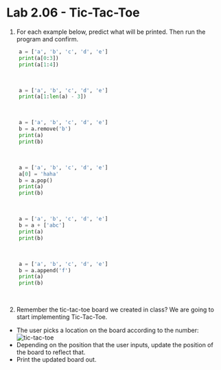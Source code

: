# Lab 2.06 - Tic-Tac-Toe

1) For each example below, predict what will be printed. Then run the program and confirm. 

```python
    a = ['a', 'b', 'c', 'd', 'e']
    print(a[0:3])
    print(a[1:4])
```
<br>

```python
    a = ['a', 'b', 'c', 'd', 'e']
    print(a[1:len(a) - 3])
```

<br>
    
```python
    a = ['a', 'b', 'c', 'd', 'e']
    b = a.remove('b')
    print(a)
    print(b)
```
<br>
    
```python
    a = ['a', 'b', 'c', 'd', 'e']
    a[0] = 'haha'
    b = a.pop()
    print(a)
    print(b)
```
<br> 
    
```python
    a = ['a', 'b', 'c', 'd', 'e']
    b = a + ['abc']
    print(a)
    print(b)
```
<br>     
    
```python
    a = ['a', 'b', 'c', 'd', 'e']
    b = a.append('f')
    print(a)
    print(b)
```
<br> 

2) Remember the tic-tac-toe board we created in class? We are going to start implementing Tic-Tac-Toe.

* The user picks a location on the board according to the number: 
    ![tic-tac-toe](https://encrypted-tbn3.gstatic.com/images?q=tbn:ANd9GcRrA_MowUM-KZXl1CpkrQhi8W505dM3cxZG1787i9qFz8KefqFkIQ)
* Depending on the position that the user inputs, update the position of the board to reflect that.
* Print the updated board out.
